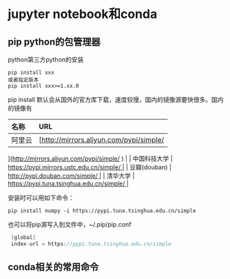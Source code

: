 # jupyter notebook和conda

## pip python的包管理器 

python第三方python的安装 

```text
pip install xxx
或者指定版本
pip install xxx>=1.xx.0
```

pip install 默认会从国外的官方库下载，速度较慢，国内的镜像源要快很多。国内的镜像有

| 名称 | URL |
| :--- | :--- |
| 阿里云 | [http://mirrors.aliyun.com/pypi/simple/ ](http://mirrors.aliyun.com/pypi/simple/
) |
| 中国科技大学 | [https://pypi.mirrors.ustc.edu.cn/simple/ ](https://pypi.mirrors.ustc.edu.cn/simple/
) |
| 豆瓣\(douban\) | [http://pypi.douban.com/simple/ ](http://pypi.douban.com/simple/
) |
| 清华大学 | [https://pypi.tuna.tsinghua.edu.cn/simple/ ](https://pypi.tuna.tsinghua.edu.cn/simple/
) |

安装时可以用如下命令：

```text
pip install numpy -i https://pypi.tuna.tsinghua.edu.cn/simple
```

也可以将pip源写入到文件中，~/.pip/pip.conf

```c
 [global]
 index-url = https://pypi.tuna.tsinghua.edu.cn/simple
```

## conda相关的常用命令



